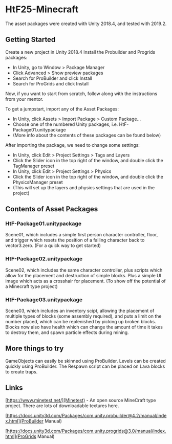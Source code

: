 # HtF25-Minecraft

The asset packages were created with Unity 2018.4, and tested with 2019.2.

## Getting Started

Create a new project in Unity 2018.4
Install the Probuilder and Progrids packages: 
- In Unity, go to Window > Package Manager
- Click Advanced > Show preview packages
- Search for ProBuilder and click Install
- Search for ProGrids and click Install

Now, if you want to start from scratch, follow along with the instructions from your mentor.

To get a jumpstart, import any of the Asset Packages:
- In Unity, click Assets > Import Package > Custom Package...
- Choose one of the numbered Unity packages, i.e. HtF-Package01.unitypackage
- (More info about the contents of these packages can be found below)

After importing the package, we need to change some settings:
- In Unity, click Edit > Project Settings > Tags and Layers
- Click the Slider icon in the top right of the window, and double click the TagManager preset
- In Unity, click Edit > Project Settings > Physics
- Click the Slider icon in the top right of the window, and double click the PhysicsManager preset
- (This will set up the layers and physics settings that are used in the project)

## Contents of Asset Packages

### HtF-Package01.unitypackage

Scene01, which includes a simple first person character controller, floor, and trigger which resets the position of a falling character back to vector3.zero.
(For a quick way to get started)

### HtF-Package02.unitypackage

Scene02, which includes the same character controller, plus scripts which allow for the placement and destruction of simple blocks. Plus a simple UI image which acts as a crosshair for placement.
(To show off the potential of a Minecraft type project)

### HtF-Package03.unitypackage

Scene03, which includes an inventory scipt, allowing the placement of multiple types of blocks (some assembly required), and puts a limit on the number placed, which can be replenished by picking up broken blocks. Blocks now also have health which can change the amount of time it takes to destroy them, and spawn particle effects during mining.

## More things to try

GameObjects can easily be skinned using ProBuilder.
Levels can be created quickly using ProBuilder.
The Respawn script can be placed on Lava blocks to create traps.

## Links

[https://www.minetest.net/](Minetest) - An open source MineCraft type project. There are lots of downloadable textures here.

[https://docs.unity3d.com/Packages/com.unity.probuilder@4.2/manual/index.html](ProBuilder Manual)

[https://docs.unity3d.com/Packages/com.unity.progrids@3.0/manual/index.html](ProGrids Manual)
